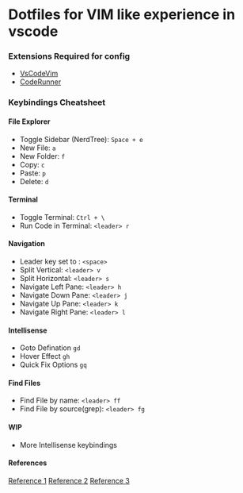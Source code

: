 # Dotfiles for VIM like experience in vscode
### Extensions Required for config
- [VsCodeVim](https://marketplace.visualstudio.com/items?itemName=vscodevim.vim)
- [CodeRunner](https://marketplace.visualstudio.com/items?itemName=formulahendry.code-runner)
### Keybindings Cheatsheet

#### File Explorer
- Toggle Sidebar (NerdTree): `Space + e`
- New File: `a`
- New Folder: `f`
- Copy: `c`
- Paste: `p`
- Delete: `d`

#### Terminal
- Toggle Terminal: `Ctrl + \`
- Run Code in Terminal: `<leader> r`
#### Navigation
- Leader key set to : `<space>`
- Split Vertical: `<leader> v`
- Split Horizontal: `<leader> s`
- Navigate Left Pane: `<leader> h`
- Navigate Down Pane: `<leader> j`
- Navigate Up Pane: `<leader> k`
- Navigate Right Pane: `<leader> l`
#### Intellisense
- Goto Defination `gd`
- Hover Effect `gh`
- Quick Fix Options `gq`
#### Find Files
- Find File by name: `<leader> ff`
- Find File by source(grep): `<leader> fg`
#### WIP
- More Intellisense keybindings

#### References
[Reference 1](https://dev.to/ansonh/10-vs-code-vim-tricks-to-boost-your-productivity-1b0n)
[Reference 2](https://code.visualstudio.com/docs/getstarted/keybindings)
[Reference 3](https://code.visualstudio.com/api/references/when-clause-contexts)

